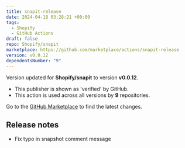```yaml
---
title: snapit-release
date: 2024-04-18 03:28:21 +00:00
tags:
  - Shopify
  - GitHub Actions
draft: false
repo: Shopify/snapit
marketplace: https://github.com/marketplace/actions/snapit-release
version: v0.0.12
dependentsNumber: "9"
---
```



Version updated for **Shopify/snapit** to version **v0.0.12**.
- This publisher is shown as 'verified' by GitHub.
- This action is used across all versions by **9** repositories.

Go to the [GitHub Marketplace](https://github.com/marketplace/actions/snapit-release) to find the latest changes.

## Release notes

- Fix typo in snapshot comment message

